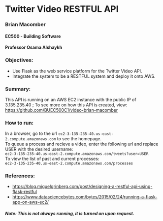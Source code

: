# Twitter Video RESTFUL API

### Brian Macomber
#### EC500 - Building Software
#### Professor Osama Alshaykh

### Objectives:
- Use Flask as the web service platform for the Twitter Video API.
- Integrate the system to be a RESTFUL system and deploy it onto AWS.

### Summary:
This API is running on an AWS EC2 instance with the public IP of 3.135.235.40 ; 
To see more on how this API is created, view: https://github.com/BUEC500C1/video-brian-macomber



### How to run:
In a browser, go to the url `ec2-3-135-235-40.us-east-2.compute.amazonaws.com` to see the homepage.  
To queue a process and recieve a video, enter the following url and replace USER with the desired username:  
  `ec2-3-135-235-40.us-east-2.compute.amazonaws.com/tweets?user=USER`  
To view the list of past and current processes:  
  `ec2-3-135-235-40.us-east-2.compute.amazonaws.com/processes`



### References:
- https://blog.miguelgrinberg.com/post/designing-a-restful-api-using-flask-restful
- https://www.datasciencebytes.com/bytes/2015/02/24/running-a-flask-app-on-aws-ec2/  

##### Note: This is not always running, it is turned on upon request.

